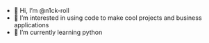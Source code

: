 - 👋 Hi, I’m @n1ck-roll
- 👀 I’m interested in using code to make cool projects and business applications
- 🌱 I’m currently learning python


<!---
n1ck-roll/n1ck-roll is a ✨ special ✨ repository because its `README.md` (this file) appears on your GitHub profile.
You can click the Preview link to take a look at your changes.
--->
